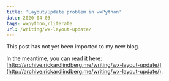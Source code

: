 ```yaml
---
title: 'Layout/Update problem in wxPython'
date: 2020-04-03
tags: wxpython,rliterate
url: /writing/wx-layout-update/
---
```


This post has not yet been imported to my new blog.

In the meantime, you can read it here: [http://archive.rickardlindberg.me/writing/wx-layout-update/](http://archive.rickardlindberg.me/writing/wx-layout-update/).
